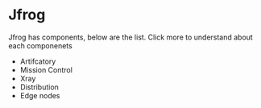 # Jfrog


Jfrog has components, below are the list. Click more to understand about each componenets 

- Artifcatory 
- Mission Control
- Xray
- Distribution
- Edge nodes

